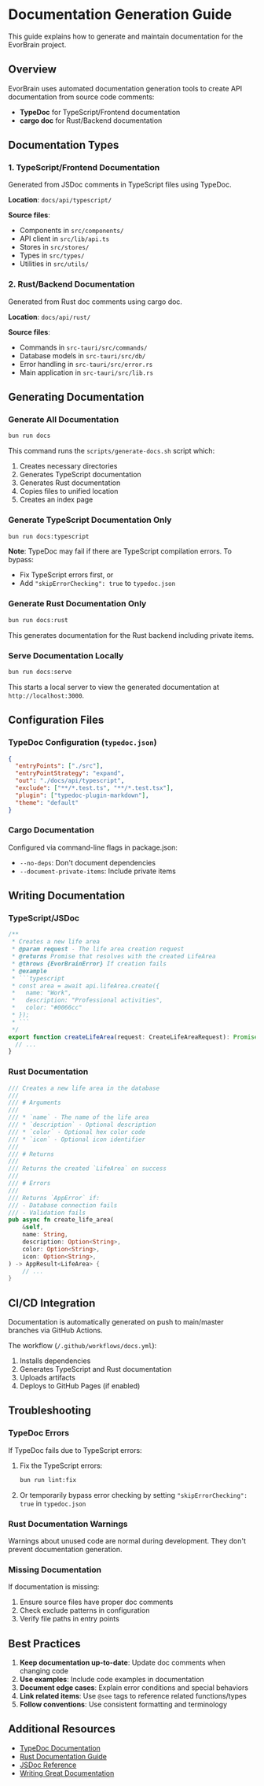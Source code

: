 # Documentation Generation Guide

This guide explains how to generate and maintain documentation for the EvorBrain project.

## Overview

EvorBrain uses automated documentation generation tools to create API documentation from source code
comments:

- **TypeDoc** for TypeScript/Frontend documentation
- **cargo doc** for Rust/Backend documentation

## Documentation Types

### 1. TypeScript/Frontend Documentation

Generated from JSDoc comments in TypeScript files using TypeDoc.

**Location**: `docs/api/typescript/`

**Source files**:

- Components in `src/components/`
- API client in `src/lib/api.ts`
- Stores in `src/stores/`
- Types in `src/types/`
- Utilities in `src/utils/`

### 2. Rust/Backend Documentation

Generated from Rust doc comments using cargo doc.

**Location**: `docs/api/rust/`

**Source files**:

- Commands in `src-tauri/src/commands/`
- Database models in `src-tauri/src/db/`
- Error handling in `src-tauri/src/error.rs`
- Main application in `src-tauri/src/lib.rs`

## Generating Documentation

### Generate All Documentation

```bash
bun run docs
```

This command runs the `scripts/generate-docs.sh` script which:

1. Creates necessary directories
2. Generates TypeScript documentation
3. Generates Rust documentation
4. Copies files to unified location
5. Creates an index page

### Generate TypeScript Documentation Only

```bash
bun run docs:typescript
```

**Note**: TypeDoc may fail if there are TypeScript compilation errors. To bypass:

- Fix TypeScript errors first, or
- Add `"skipErrorChecking": true` to `typedoc.json`

### Generate Rust Documentation Only

```bash
bun run docs:rust
```

This generates documentation for the Rust backend including private items.

### Serve Documentation Locally

```bash
bun run docs:serve
```

This starts a local server to view the generated documentation at `http://localhost:3000`.

## Configuration Files

### TypeDoc Configuration (`typedoc.json`)

```json
{
  "entryPoints": ["./src"],
  "entryPointStrategy": "expand",
  "out": "./docs/api/typescript",
  "exclude": ["**/*.test.ts", "**/*.test.tsx"],
  "plugin": ["typedoc-plugin-markdown"],
  "theme": "default"
}
```

### Cargo Documentation

Configured via command-line flags in package.json:

- `--no-deps`: Don't document dependencies
- `--document-private-items`: Include private items

## Writing Documentation

### TypeScript/JSDoc

````typescript
/**
 * Creates a new life area
 * @param request - The life area creation request
 * @returns Promise that resolves with the created LifeArea
 * @throws {EvorBrainError} If creation fails
 * @example
 * ```typescript
 * const area = await api.lifeArea.create({
 *   name: "Work",
 *   description: "Professional activities",
 *   color: "#0066cc"
 * });
 * ```
 */
export function createLifeArea(request: CreateLifeAreaRequest): Promise<LifeArea> {
  // ...
}
````

### Rust Documentation

```rust
/// Creates a new life area in the database
///
/// # Arguments
///
/// * `name` - The name of the life area
/// * `description` - Optional description
/// * `color` - Optional hex color code
/// * `icon` - Optional icon identifier
///
/// # Returns
///
/// Returns the created `LifeArea` on success
///
/// # Errors
///
/// Returns `AppError` if:
/// - Database connection fails
/// - Validation fails
pub async fn create_life_area(
    &self,
    name: String,
    description: Option<String>,
    color: Option<String>,
    icon: Option<String>,
) -> AppResult<LifeArea> {
    // ...
}
```

## CI/CD Integration

Documentation is automatically generated on push to main/master branches via GitHub Actions.

The workflow (`/.github/workflows/docs.yml`):

1. Installs dependencies
2. Generates TypeScript and Rust documentation
3. Uploads artifacts
4. Deploys to GitHub Pages (if enabled)

## Troubleshooting

### TypeDoc Errors

If TypeDoc fails due to TypeScript errors:

1. Fix the TypeScript errors:

   ```bash
   bun run lint:fix
   ```

2. Or temporarily bypass error checking by setting `"skipErrorChecking": true` in `typedoc.json`

### Rust Documentation Warnings

Warnings about unused code are normal during development. They don't prevent documentation
generation.

### Missing Documentation

If documentation is missing:

1. Ensure source files have proper doc comments
2. Check exclude patterns in configuration
3. Verify file paths in entry points

## Best Practices

1. **Keep documentation up-to-date**: Update doc comments when changing code
2. **Use examples**: Include code examples in documentation
3. **Document edge cases**: Explain error conditions and special behaviors
4. **Link related items**: Use `@see` tags to reference related functions/types
5. **Follow conventions**: Use consistent formatting and terminology

## Additional Resources

- [TypeDoc Documentation](https://typedoc.org/)
- [Rust Documentation Guide](https://doc.rust-lang.org/rustdoc/)
- [JSDoc Reference](https://jsdoc.app/)
- [Writing Great Documentation](https://documentation.divio.com/)
